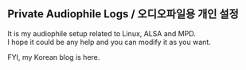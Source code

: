 ## Private Audiophile Logs / 오디오파일용 개인 설정

It is my audiophile setup related to Linux, ALSA and MPD.  
I hope it could be any help and you can modify it as you want.

FYI, my Korean blog is here.